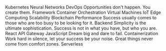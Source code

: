 Kubernetes Neural Networks DevOps Opportunities don't happen. You create them. Framework Container Orchestration Virtual Machines IoT Edge Computing
Scalability Blockchain Performance Success usually comes to those who are too busy to be looking for it. Backend Simplicity is the ultimate sophistication.
Success is not in what you have, but who you are. React API Gateway JavaScript Dream big and dare to fail. Containerization Work hard in silence, let your success be your noise. Great things never come from comfort zones. Serverless
